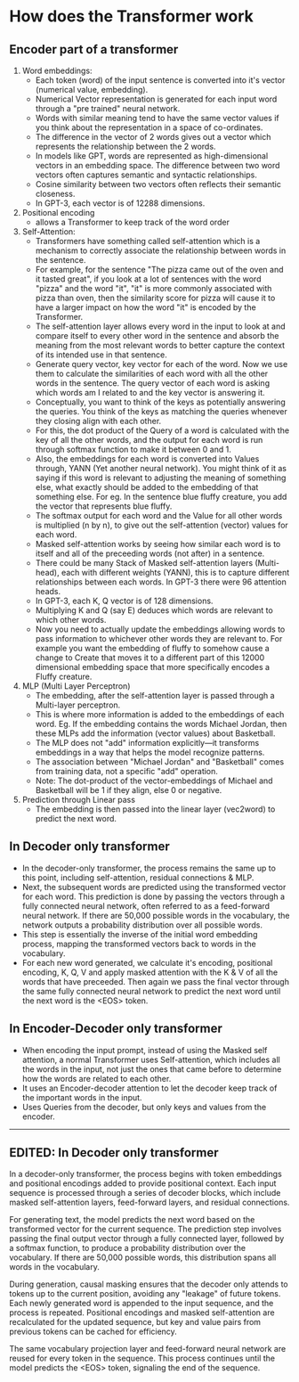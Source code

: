 # How does the Transformer work

## Encoder part of a transformer

1. Word embeddings:
    - Each token (word) of the input sentence is converted into it's vector (numerical value, embedding).
    - Numerical Vector representation is generated for each input word through a "pre trained" neural network.
    - Words with similar meaning tend to have the same vector values if you think about the representation in a space of co-ordinates.
    - The difference in the vector of 2 words gives out a vector which represents the relationship between the 2 words.
    - In models like GPT, words are represented as high-dimensional vectors in an embedding space. The difference between two word vectors often captures semantic and syntactic relationships.
    - Cosine similarity between two vectors often reflects their semantic closeness.
    - In GPT-3, each vector is of 12288 dimensions.
2. Positional encoding
    - allows a Transformer to keep track of the word order
3. Self-Attention:
    - Transformers have something called self-attention which is a mechanism to correctly associate the relationship between words in the sentence.
    - For example, for the sentence "The pizza came out of the oven and it tasted great", if you look at a lot of sentences with the word "pizza" and the word "it", "it" is more commonly associated with pizza than oven, then the similarity score for pizza will cause it to have a larger impact on how the word "it" is encoded by the Transformer.
    - The self-attention layer allows every word in the input to look at and compare itself to every other word in the sentence and absorb the meaning from the most relevant words to better capture the context of its intended use in that sentence.
    - Generate query vector, key vector for each of the word. Now we use them to calculate the similarities of each word with all the other words in the sentence. The query vector of each word is asking which words am I related to and the key vector is answering it.
    - Conceptually, you want to think of the keys as potentially answering the queries. You think of the keys as matching the queries whenever they closing align with each other.
    - For this, the dot product of the Query of a word is calculated with the key of all the other words, and the output for each word is run through softmax function to make it between 0 and 1.
    - Also, the embeddings for each word is converted into Values through, YANN (Yet another neural network). You might think of it as saying if this word is relevant to adjusting the meaning of something else, what exactly should be added to the embedding of that something else. For eg. In the sentence blue fluffy creature, you add the vector that represents blue fluffy.
    - The softmax output for each word and the Value for all other words is multiplied (n by n), to give out the self-attention (vector) values for each word.
    - Masked self-attention works by seeing how similar each word is to itself and all of the preceeding words (not after) in a sentence.
    - There could be many Stack of Masked self-attention layers (Multi-head), each with different weights (YANN), this is to capture different relationships between each words. In GPT-3 there were 96 attention heads.
    - In GPT-3, each K, Q vector is of 128 dimensions.
    - Multiplying K and Q (say E) deduces which words are relevant to which other words.
    - Now you need to actually update the embeddings allowing words to pass information to whichever other words they are relevant to. For example you want the embedding of fluffy to somehow cause a change to Create that moves it to a different part of this 12000 dimensional embedding space that more specifically encodes a Fluffy creature.
4. MLP (Multi Layer Perceptron)
    - The embedding, after the self-attention layer is passed through a Multi-layer perceptron.
    - This is where more information is added to the embeddings of each word. Eg. If the embedding contains the words Michael Jordan, then these MLPs add the information (vector values) about Basketball.
    - The MLP does not "add" information explicitly—it transforms embeddings in a way that helps the model recognize patterns.
    - The association between "Michael Jordan" and "Basketball" comes from training data, not a specific "add" operation.
    - Note: The dot-product of the vector-embeddings of Michael and Basketball will be 1 if they align, else 0 or negative.
5. Prediction through Linear pass
    - The embedding is then passed into the linear layer (vec2word) to predict the next word.

## In Decoder only transformer

- In the decoder-only transformer, the process remains the same up to this point, including self-attention, residual connections & MLP.
- Next, the subsequent words are predicted using the transformed vector for each word. This prediction is done by passing the vectors through a fully connected neural network, often referred to as a feed-forward neural network. If there are 50,000 possible words in the vocabulary, the network outputs a probability distribution over all possible words.
- This step is essentially the inverse of the initial word embedding process, mapping the transformed vectors back to words in the vocabulary.
- For each new word generated, we calculate it's encoding, positional encoding, K, Q, V and apply masked attention with the K & V of all the words that have preceeded. Then again we pass the final vector through the same fully connected neural network to predict the next word until the next word is the \<EOS\> token.

## In Encoder-Decoder only transformer

- When encoding the input prompt, instead of using the Masked self attention, a normal Transformer uses Self-attention, which includes all the words in the input, not just the ones that came before to determine how the words are related to each other.
- It uses an Encoder-decoder attention to let the decoder keep track of the important words in the input.
- Uses Queries from the decoder, but only keys and values from the encoder.

---

## EDITED: In Decoder only transformer

In a decoder-only transformer, the process begins with token embeddings and positional encodings added to provide positional context. Each input sequence is processed through a series of decoder blocks, which include masked self-attention layers, feed-forward layers, and residual connections.

For generating text, the model predicts the next word based on the transformed vector for the current sequence. The prediction step involves passing the final output vector through a fully connected layer, followed by a softmax function, to produce a probability distribution over the vocabulary. If there are 50,000 possible words, this distribution spans all words in the vocabulary.

During generation, causal masking ensures that the decoder only attends to tokens up to the current position, avoiding any "leakage" of future tokens. Each newly generated word is appended to the input sequence, and the process is repeated. Positional encodings and masked self-attention are recalculated for the updated sequence, but key and value pairs from previous tokens can be cached for efficiency.

The same vocabulary projection layer and feed-forward neural network are reused for every token in the sequence. This process continues until the model predicts the \<EOS\> token, signaling the end of the sequence.
